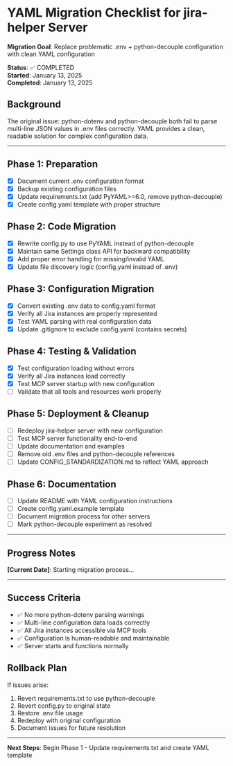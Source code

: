 # YAML Migration Checklist for jira-helper Server

**Migration Goal**: Replace problematic .env + python-decouple configuration with clean YAML configuration

**Status**: ✅ COMPLETED  
**Started**: January 13, 2025  
**Completed**: January 13, 2025

## Background

The original issue: python-dotenv and python-decouple both fail to parse multi-line JSON values in .env files correctly. YAML provides a clean, readable solution for complex configuration data.

---

## Phase 1: Preparation

- [x] Document current .env configuration format
- [x] Backup existing configuration files  
- [x] Update requirements.txt (add PyYAML>=6.0, remove python-decouple)
- [x] Create config.yaml template with proper structure

## Phase 2: Code Migration

- [x] Rewrite config.py to use PyYAML instead of python-decouple
- [x] Maintain same Settings class API for backward compatibility
- [x] Add proper error handling for missing/invalid YAML
- [x] Update file discovery logic (config.yaml instead of .env)

## Phase 3: Configuration Migration

- [x] Convert existing .env data to config.yaml format
- [x] Verify all Jira instances are properly represented
- [x] Test YAML parsing with real configuration data
- [x] Update .gitignore to exclude config.yaml (contains secrets)

## Phase 4: Testing & Validation

- [x] Test configuration loading without errors
- [x] Verify all Jira instances load correctly
- [x] Test MCP server startup with new configuration
- [ ] Validate that all tools and resources work properly

## Phase 5: Deployment & Cleanup

- [ ] Redeploy jira-helper server with new configuration
- [ ] Test MCP server functionality end-to-end
- [ ] Update documentation and examples
- [ ] Remove old .env files and python-decouple references
- [ ] Update CONFIG_STANDARDIZATION.md to reflect YAML approach

## Phase 6: Documentation

- [ ] Update README with YAML configuration instructions
- [ ] Create config.yaml.example template
- [ ] Document migration process for other servers
- [ ] Mark python-decouple experiment as resolved

---

## Progress Notes

**[Current Date]**: Starting migration process...

---

## Success Criteria

- ✅ No more python-dotenv parsing warnings
- ✅ Multi-line configuration data loads correctly
- ✅ All Jira instances accessible via MCP tools
- ✅ Configuration is human-readable and maintainable
- ✅ Server starts and functions normally

## Rollback Plan

If issues arise:
1. Revert requirements.txt to use python-decouple
2. Revert config.py to original state
3. Restore .env file usage
4. Redeploy with original configuration
5. Document issues for future resolution

---

**Next Steps**: Begin Phase 1 - Update requirements.txt and create YAML template
